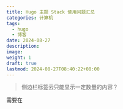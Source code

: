 ```yaml
---
title: Hugo 主题 Stack 使用问题汇总
categories: 计算机
tags:
  - hugo
  - 博客
date: 2024-08-27
description: 
image: 
weight: 1
draft: true
lastmod: 2024-08-27T08:40:22+08:00
---
```

> 侧边栏标签云只能显示一定数量的内容？

需要在



